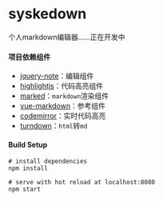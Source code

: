 

# syskedown
个人markdown编辑器……正在开发中

#### 项目依赖组件

- [jquery-note](https://github.com/raphaelcruzeiro/jquery-notebook)：编辑组件
- [highlightjs](https://highlightjs.org/)：代码高亮组件
- [marked](https://marked.js.org/)：`markdown`渲染组件
- [vue-markdown](https://github.com/zhaoxuhui1122/vue-markdown)：参考组件
- [codemirror](https://codemirror.net/index.html)：实时代码高亮
- [turndown](https://github.com/mixmark-io/turndown)：`html`转`md`

#### Build Setup

```
# install dependencies
npm install

# serve with hot reload at localhost:8080
npm start
```

